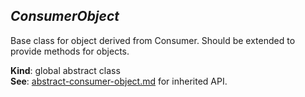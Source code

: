 <a name="ConsumerObject"></a>

## *ConsumerObject*
Base class for object derived from Consumer.
Should be extended to provide methods for objects.

**Kind**: global abstract class  
**See**: [abstract-consumer-object.md](abstract-consumer-object.md) for inherited API.  
